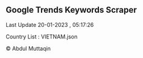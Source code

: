 

## Google Trends Keywords Scraper 
 
Last Update 20-01-2023 , 05:17:26

Country List :
VIETNAM.json



© Abdul Muttaqin 
